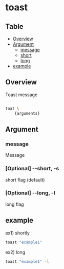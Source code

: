 # toast

Table
-----------------
* [Overview](#overview)
* [Argument](#argument)
  * [message](#message)
  * [short](#short)
  * [long](#long)
* [example](#example)
  

## Overview

 Toast message


```sh.sh

toat \
	{arguments}
```

## Argument

### message <a id="message"></a>

Message 



### [Optional] --short, -s <a id="short"></a>

short flag (default)

### [Optional] --long, -l <a id="long"></a>

long flag



## example

ex1) shortly

```sh.sh
toast "example1"

```

ex2) long

```sh.sh
toast "example1" -l

```
